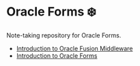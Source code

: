 # Oracle Forms ❄️

Note-taking repository for Oracle Forms.

- [Introduction to Oracle Fusion Middleware](./oracle_fusion.md)
- [Introduction to Oracle Forms](./oracle_forms.md)
